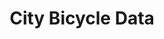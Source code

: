 ---
schema: default
title: City Bicycle Data
organization: City of Orlando
notes: >-
  This dataset contains shape files for the bike lanes and bike parking areas
  throughout the city.
resources:
  - name: Bike Lanes
    url: >-
      http://www2.cityoforlando.net/PDF_Docs/Data4Web/ZipFiles/OrlandoBikeLanes.zip
    format: shp
  - name: Bike Parking
    url: >-
      http://www2.cityoforlando.net/PDF_Docs/Data4Web/ZipFiles/OrlandoBikeParking.zip
    format: shp
license: ''
category:
  - Parks / Recreation
maintainer: ''
maintainer_email: ''
---